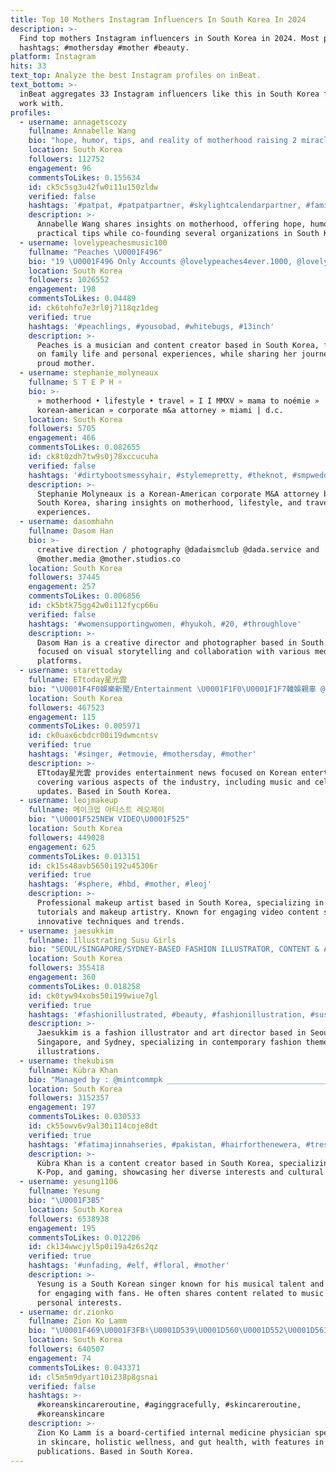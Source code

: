 ```yaml
---
title: Top 10 Mothers Instagram Influencers In South Korea In 2024
description: >-
  Find top mothers Instagram influencers in South Korea in 2024. Most popular
  hashtags: #mothersday #mother #beauty.
platform: Instagram
hits: 33
text_top: Analyze the best Instagram profiles on inBeat.
text_bottom: >-
  inBeat aggregates 33 Instagram influencers like this in South Korea for you to
  work with.
profiles:
  - username: annagetscozy
    fullname: Annabelle Wang
    bio: "hope, humor, tips, and reality of motherhood raising 2 miracles ✨\U0001F467\U0001F3FB\U0001F476\U0001F3FB co-founder @cozywarriororg @northstarjt @eatshrimpdaddy @junbimatcha"
    location: South Korea
    followers: 112752
    engagement: 96
    commentsToLikes: 0.155634
    id: ck5c5sg3u42fw0i11u150zldw
    verified: false
    hashtags: '#patpat, #patpatpartner, #skylightcalendarpartner, #familyorganization'
    description: >-
      Annabelle Wang shares insights on motherhood, offering hope, humor, and
      practical tips while co-founding several organizations in South Korea.
  - username: lovelypeachesmusic100
    fullname: "Peaches \U0001F496"
    bio: "19 \U0001F496 Only Accounts @lovelypeaches4ever.1000, @lovelypeaches4ever_2001 \U0001F496 Proud Mother Of A Beautiful Baby Girl \U0001F496 God 1st\U0001F64F\U0001F3FB"
    location: South Korea
    followers: 1026552
    engagement: 198
    commentsToLikes: 0.04489
    id: ck6tohfo7e3rl0j7118qz1deg
    verified: true
    hashtags: '#peachlings, #yousobad, #whitebugs, #13inch'
    description: >-
      Peaches is a musician and content creator based in South Korea, focusing
      on family life and personal experiences, while sharing her journey as a
      proud mother.
  - username: stephanie_molyneaux
    fullname: S T E P H ☼
    bio: >-
      » motherhood • lifestyle • travel » I I MMXV » mama to noémie »
      korean-american » corporate m&a attorney » miami | d.c.
    location: South Korea
    followers: 5705
    engagement: 466
    commentsToLikes: 0.082655
    id: ck8t0zdh7tw9s0j78xccucuha
    verified: false
    hashtags: '#dirtybootsmessyhair, #stylemepretty, #theknot, #smpweddings'
    description: >-
      Stephanie Molyneaux is a Korean-American corporate M&A attorney based in
      South Korea, sharing insights on motherhood, lifestyle, and travel
      experiences.
  - username: dasomhahn
    fullname: Dasom Han
    bio: >-
      creative direction / photography @dadaismclub @dada.service and
      @mother.media @mother.studios.co
    location: South Korea
    followers: 37445
    engagement: 257
    commentsToLikes: 0.006856
    id: ck5btk75gg42w0i112fycp66u
    verified: false
    hashtags: '#womensupportingwomen, #hyukoh, #20, #throughlove'
    description: >-
      Dasom Han is a creative director and photographer based in South Korea,
      focused on visual storytelling and collaboration with various media
      platforms.
  - username: starettoday
    fullname: ETtoday星光雲
    bio: "\U0001F4F0娛樂新聞/Entertainment \U0001F1F0\U0001F1F7韓娛親辜 @etkoreastar - \U0001F4F1星光雲App下載GO！\U0001F447\U0001F3FB"
    location: South Korea
    followers: 467523
    engagement: 115
    commentsToLikes: 0.005971
    id: ck0uax6cbdcr00i19dwmcntsv
    verified: true
    hashtags: '#singer, #etmovie, #mothersday, #mother'
    description: >-
      ETtoday星光雲 provides entertainment news focused on Korean entertainment,
      covering various aspects of the industry, including music and celebrity
      updates. Based in South Korea.
  - username: leojmakeup
    fullname: 메이크업 아티스트 레오제이
    bio: "\U0001F525NEW VIDEO\U0001F525"
    location: South Korea
    followers: 449028
    engagement: 625
    commentsToLikes: 0.013151
    id: ck15s48avb5650i192u45306r
    verified: true
    hashtags: '#sphere, #hbd, #mother, #leoj'
    description: >-
      Professional makeup artist based in South Korea, specializing in beauty
      tutorials and makeup artistry. Known for engaging video content showcasing
      innovative techniques and trends.
  - username: jaesukkim
    fullname: Illustrating Susu Girls
    bio: "SEOUL/SINGAPORE/SYDNEY-BASED FASHION ILLUSTRATOR, CONTENT & ART DIRECTOR - In \U0001F1F0\U0001F1F7 \U0001F4E7: jskillustration@gmail.com"
    location: South Korea
    followers: 355418
    engagement: 360
    commentsToLikes: 0.018258
    id: ck0tyw94xobs50i199wiue7gl
    verified: true
    hashtags: '#fashionillustrated, #beauty, #fashionillustration, #susugirls'
    description: >-
      Jaesukkim is a fashion illustrator and art director based in Seoul,
      Singapore, and Sydney, specializing in contemporary fashion themes and
      illustrations.
  - username: thekubism
    fullname: Kübra Khan
    bio: "Managed by : @mintcommpk __________________________________________ Art \U0001F3A8| KPOP \U0001F1F0\U0001F1F7 | GamerGirl \U0001F3AE|My Soul is in Seoul \U0001F913 | \U0001F1F5\U0001F1F0\U0001F1EC\U0001F1E7"
    location: South Korea
    followers: 3152357
    engagement: 197
    commentsToLikes: 0.030533
    id: ck55owv6v9al30i114coje8dt
    verified: true
    hashtags: '#fatimajinnahseries, #pakistan, #hairforthenewera, #tresxlsa'
    description: >-
      Kübra Khan is a content creator based in South Korea, specializing in art,
      K-Pop, and gaming, showcasing her diverse interests and cultural insights.
  - username: yesung1106
    fullname: Yesung
    bio: "\U0001F3B5"
    location: South Korea
    followers: 6538938
    engagement: 195
    commentsToLikes: 0.012206
    id: ck134wwcjyl5p0i19a4z6s2qz
    verified: true
    hashtags: '#unfading, #elf, #floral, #mother'
    description: >-
      Yesung is a South Korean singer known for his musical talent and passion
      for engaging with fans. He often shares content related to music and
      personal interests.
  - username: dr.zionko
    fullname: Zion Ko Lamm
    bio: "\U0001F469\U0001F3FB‍⚕️\U0001D539\U0001D560\U0001D552\U0001D563\U0001D555-\U0001D554\U0001D556\U0001D563\U0001D565\U0001D55A\U0001D557\U0001D55A\U0001D556\U0001D555 \U0001D540\U0001D55F\U0001D565\U0001D556\U0001D563\U0001D55F\U0001D552\U0001D55D \U0001D544\U0001D556\U0001D555\U0001D55A\U0001D554\U0001D55A\U0001D55F\U0001D556 \U0001F1F0\U0001F1F7<Korean> \U0001D412\U0001D424\U0001D422\U0001D427\U0001D41C\U0001D41A\U0001D42B\U0001D41E x Holistic Wellness x Gut health \U0001F4DAFeatured @vogue @shape @allure ✨ @zionkolamm"
    location: South Korea
    followers: 640507
    engagement: 74
    commentsToLikes: 0.043371
    id: cl5m5m9dyart10i238p8gsnai
    verified: false
    hashtags: >-
      #koreanskincareroutine, #aginggracefully, #skincareroutine,
      #koreanskincare
    description: >-
      Zion Ko Lamm is a board-certified internal medicine physician specializing
      in skincare, holistic wellness, and gut health, with features in major
      publications. Based in South Korea.
---
```


